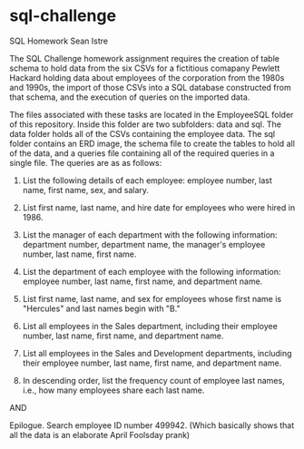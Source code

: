 # sql-challenge
SQL Homework
Sean Istre

The SQL Challenge homework assignment requires the creation of table schema to hold data from the six CSVs for a fictitious comapany Pewlett Hackard holding data about employees of the corporation from the 1980s and 1990s, the import of those CSVs into a SQL database constructed from that schema, and the execution of queries on the imported data.

The files associated with these tasks are located in the EmployeeSQL folder of this repository. Inside this folder are two subfolders: data and sql. The data folder holds all of the CSVs containing the employee data. The sql folder contains an ERD image, the schema file to create the tables to hold all of the data, and a queries file containing all of the required queries in a single file. The queries are as as follows:

1. List the following details of each employee: employee number, last name, first name, sex, and salary.

2. List first name, last name, and hire date for employees who were hired in 1986.

3. List the manager of each department with the following information: department number, department name, the manager's employee number, last name, first name.

4. List the department of each employee with the following information: employee number, last name, first name, and department name.

5. List first name, last name, and sex for employees whose first name is "Hercules" and last names begin with "B."

6. List all employees in the Sales department, including their employee number, last name, first name, and department name.

7. List all employees in the Sales and Development departments, including their employee number, last name, first name, and department name.

8. In descending order, list the frequency count of employee last names, i.e., how many employees share each last name.

AND

Epilogue. Search employee ID number 499942. (Which basically shows that all the data is an elaborate April Foolsday prank)

